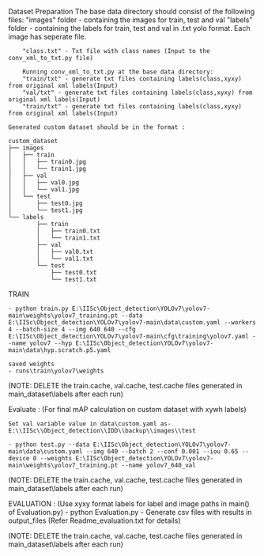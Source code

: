 Dataset Preparation
	The base data directory should consist of the following files:
		"images" folder - containing the images for train, test and val
		"labels" folder - containing the labels for train, test and val in .txt 				                          yolo format. Each image has seperate file.  
		
		"class.txt" - Txt file with class names (Input to the conv_xml_to_txt.py file)

		Running conv_xml_to_txt.py at the base data directory:
		"train/txt" - generate txt files containing labels(class,xyxy) from original xml labels(Input)
		"val/txt" - generate txt files containing labels(class,xyxy) from original xml labels(Input)
		"train/txt" - generate txt files containing labels(class,xyxy) from original xml labels(Input)

	Generated custom dataset should be in the format :

	custom_dataset
	├── images
	│   ├── train
	│   │   ├── train0.jpg
	│   │   └── train1.jpg
	│   ├── val
	│   │   ├── val0.jpg
	│   │   └── val1.jpg
	│   └── test
	│       ├── test0.jpg
	│       └── test1.jpg
	└── labels
       	    ├── train
    	    │   ├── train0.txt
    	    │   └── train1.txt
    	    ├── val
    	    │   ├── val0.txt
    	    │   └── val1.txt
    	    └── test
        		├── test0.txt
        		└── test1.txt


TRAIN 

	- python train.py E:\IISc\Object_detection\YOLOv7\yolov7-main\weights\yolov7_training.pt --data E:\IISc\Object_detection\YOLOv7\yolov7-main\data\custom.yaml --workers 4 --batch-size 4 --img 640 640 --cfg E:\IISc\Object_detection\YOLOv7\yolov7-main\cfg\training\yolov7.yaml --name yolov7 --hyp E:\IISc\Object_detection\YOLOv7\yolov7-main\data\hyp.scratch.p5.yaml

	saved weights
	- runs\train\yolov7\weights

(NOTE: DELETE the train.cache, val.cache, test.cache files generated in main_dataset\labels after each run)


Evaluate :
	(For final mAP calculation on custom dataset with xywh labels)

	Set val variable value in data\custom.yaml as- 
	E:\\IISc\\Object_detection\\IDD\\backup\\images\\test	
 
	- python test.py --data E:\IISc\Object_detection\YOLOv7\yolov7-main\data\custom.yaml --img 640 --batch 2 --conf 0.001 --iou 0.65 --device 0 --weights E:\IISc\Object_detection\YOLOv7\yolov7-main\weights\yolov7_training.pt --name yolov7_640_val

(NOTE: DELETE the train.cache, val.cache, test.cache files generated in main_dataset\labels after each run)


EVALUATION :
	(Use xyxy format labels for label and image paths in main() of Evaluation.py) 
	- python Evaluation.py
		- Generate csv files with results in output_files
(Refer Readme_evaluation.txt for details)

(NOTE: DELETE the train.cache, val.cache, test.cache files generated in main_dataset\labels after each run)
